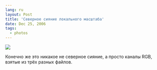 ```yaml
---
lang: ru
layout: Post
title: 'Северное сияние локального масштаба'
date: Dec 25, 2006
tags:
  - photos
---
```


![](http://wow.sapegin.me/241S23012W3Y/Sapegin-Artem-20D-2006-11-06-262-6271-6275-lj.jpg)

<!--more-->

Конечно же это никакое не северное сияние, а просто каналы RGB, взятые из трёх разных файлов.
